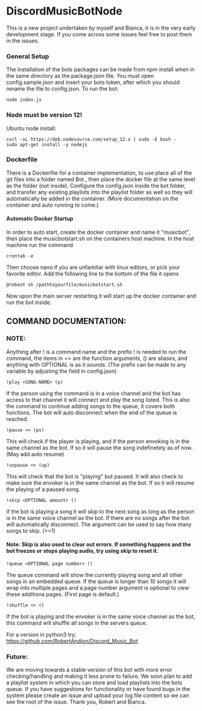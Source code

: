 # DiscordMusicBotNode
This is a new project undertaken by myself and Bianca, it is in the very early development stage.
If you come across some issues feel free to post them in the issues.

### General Setup
The installation of the bots packages can be made from npm install when in the same directory as the 
package.json file. You must open config.sample.json and insert your bots token, after which you should 
rename the file to config.json. 
To run the bot: 
```
node index.js
```
### Node must be version 12!
Ubuntu node install:
```
curl -sL https://deb.nodesource.com/setup_12.x | sudo -E bash -
sudo apt-get install -y nodejs
```
### Dockerfile
There is a Dockerfile for a container implementation, to use place all of the git files into a folder named Bot , 
then place the docker file at the same level as the folder (not inside). Configure the config.json inside the bot folder,
and transfer any existing playlists into the playlist folder as well so they will automatically be added in the container.
(More documentation on the container and auto running to come.)

#### Automatic Docker Startup
In order to auto start, create the docker container and name it "musicbot",
then place the musicbotstart.sh on the containers host machine. In the host machine run the command
```
crontab -e
```
Then choose nano if you are unfamiliar with linux editors, or pick your favorite editor. Add the following line to the bottom of
the file it opens
```
@reboot sh /pathtoyourfile/musicbotstart.sh
```
Now upon the main server restarting it will start up the docker container and run the bot inside.

## COMMAND DOCUMENTATION:
### NOTE: 
Anything after ! is a command name and the prefix ! is needed to run the command,
the items in <> are the function arguments, () are aliases, and anything with OPTIONAL is as it sounds.
(The prefix can be made to any variable by adjusting the field in config.json)

```
!play <SONG-NAME> (p)
```
If the person using the command is in a voice channel and the bot has access to that channel it will connect and play the song listed. This is also the command to continue adding songs to the queue, it covers both functions. The bot will auto disconnect
when the end of the queue is reached.

```
!pause <> (ps)
```
This will check if the player is playing, and if the person envoking is in the same channel
as the bot. If so it will pause the song indefinetely as of now. (May add auto resume)

```
!unpause <> (up)
```
This will check that the bot is "playing" but paused. It will also check to make sure
the envoker is in the same channel as the bot. If so it will resume the playing of a paused song.

```
!skip <OPTIONAL amount> ()
```
If the bot is playing a song it will skip to the next song as long as the person is in the same
voice channel as the bot. If there are no songs after the bot will automatically disconnect. 
The argument can be used to say how many songs to skip. (>=1)
#### Note: Skip is also used to clear out errors. If something happens and the bot freezes or stops playing audio, try using skip to reset it. 

```
!queue <OPTIONAL page number> ()
```
The queue command will show the currently playing song and all other songs in an embedded queue.
If the queue is longer than 10 songs it will wrap into multiple pages and a page number argument is 
optional to view these additiona pages. (First page is default.)

```
!shuffle <> ()
```
If the bot is playing and the envoker is in the same voice channel as the bot, this command
will shuffle all songs in the servers queue.

For a version in python3 try: https://github.com/RobertAndion/Discord_Music_Bot
### Future:
We are moving towards a stable version of this bot with more error checking/handling and making it less prone to failure.
We soon plan to add a playlist system in which you can store and load playlists into the bots queue.
If you have suggestions for functionality or have found bugs in the system please create an issue and upload your log
file content so we can see the root of the issue. Thank you, Robert and Bianca.
